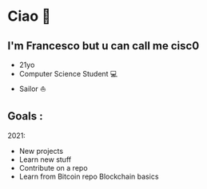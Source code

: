 # Ciao 👋

## I'm Francesco but u can call me **cisc0** 

* 21yo 
* Computer Science Student 💻
* Sailor ⛵️

## **Goals :**

2021:
* New projects
* Learn new stuff
* Contribute on a repo
* Learn from Bitcoin repo Blockchain basics
